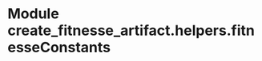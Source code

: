Module create_fitnesse_artifact.helpers.fitnesseConstants
=========================================================